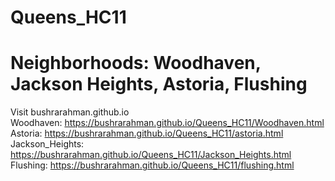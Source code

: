 # Queens_HC11
# Neighborhoods: Woodhaven, Jackson Heights, Astoria, Flushing
<a herf='https://bushrarahman.github.io/Queens_HC11/'>Visit bushrarahman.github.io</a> <br>
Woodhaven: https://bushrarahman.github.io/Queens_HC11/Woodhaven.html <br>
Astoria: https://bushrarahman.github.io/Queens_HC11/astoria.html <br>
Jackson_Heights: https://bushrarahman.github.io/Queens_HC11/Jackson_Heights.html <br>
Flushing: https://bushrarahman.github.io/Queens_HC11/flushing.html 

